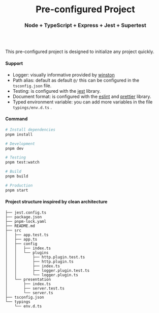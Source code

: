 <h1 align="center">Pre-configured Project</h1>

<h3 align="center">Node + TypeScript + Express + Jest + Supertest</h3>

<br/>
<br/>

This pre-configured project is designed to initialize any project quickly.

#### Support

- Logger: visually informative provided by [winston](https://github.com/winstonjs/winston)
- Path alias: default as default `@/` this can be configured in the `tsconfig.json` file.
- Testing: is configured with the [jest](https://github.com/jestjs/jest) library.
- Document format: is configured with the [eslint](https://github.com/eslint/eslint) and [prettier](https://github.com/prettier/prettier) library.
- Typed environment variable: you can add more variables in the file `typings/env.d.ts` .

#### Command

```bash
# Install dependencies
pnpm install

# Development
pnpm dev

# Testing
pnpm test:watch

# Build
pnpm build

# Production
pnpm start
```

#### Project structure inspired by clean architecture

```
├── jest.config.ts
├── package.json
├── pnpm-lock.yaml
├── README.md
├── src
│   ├── app.test.ts
│   ├── app.ts
│   ├── config
│   │   ├── index.ts
│   │   └── plugins
│   │       ├── http.plugin.test.ts
│   │       ├── http.plugin.ts
│   │       ├── index.ts
│   │       ├── logger.plugin.test.ts
│   │       └── logger.plugin.ts
│   └── presentation
│       ├── index.ts
│       ├── server.test.ts
│       └── server.ts
├── tsconfig.json
└── typings
    └── env.d.ts
```
